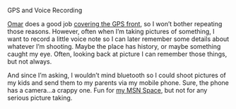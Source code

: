 GPS and Voice Recording

[Omar](http://www.shahine.com/omar/) does a good job [covering the GPS
front](http://www.shahine.com/omar/PermaLink,guid,52aa57ef-7998-4b21-8a9d-b7810113c980.aspx),
so I won’t bother repeating those reasons. However, often when I’m
taking pictures of something, I want to record a little voice note so I
can later remember some details about whatever I’m shooting. Maybe the
place has history, or maybe something caught my eye. Often, looking back
at picture I can remember those things, but not always.

And since I’m asking, I wouldn’t mind bluetooth so I could shoot
pictures of my kids and send them to my parents via my mobile phone.
Sure, the phone has a camera…a crappy one. Fun for [my MSN
Space](http://spaces.msn.com/members/devhawk/), but not for any serious
picture taking.
